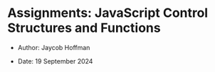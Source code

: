 # Assignments: JavaScript Control Structures and Functions

- Author: Jaycob Hoffman

- Date: 19 September 2024
